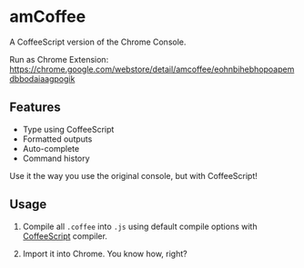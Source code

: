 amCoffee
========

A CoffeeScript version of the Chrome Console.

Run as Chrome Extension:  
https://chrome.google.com/webstore/detail/amcoffee/eohnbihebhopoapemdbbodaiaagpogik

Features
--------

* Type using CoffeeScript
* Formatted outputs
* Auto-complete
* Command history

Use it the way you use the original console, but with CoffeeScript!

Usage
-----

1. Compile all `.coffee` into `.js` using default compile options
with [CoffeeScript](http://coffeescript.org/) compiler.

2. Import it into Chrome. You know how, right?
